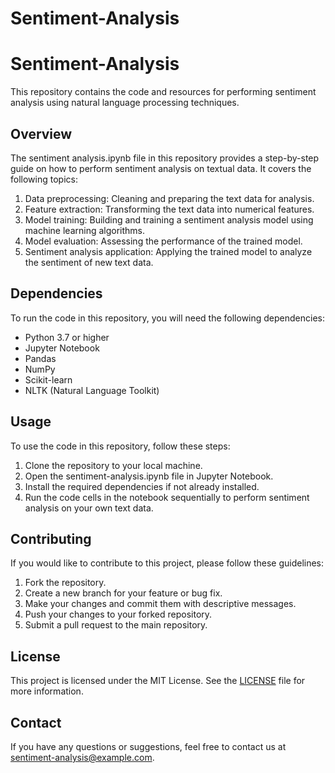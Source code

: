 # Sentiment-Analysis
# Sentiment-Analysis

This repository contains the code and resources for performing sentiment analysis using natural language processing techniques.

## Overview
The sentiment analysis.ipynb file in this repository provides a step-by-step guide on how to perform sentiment analysis on textual data. It covers the following topics:

1. Data preprocessing: Cleaning and preparing the text data for analysis.
2. Feature extraction: Transforming the text data into numerical features.
3. Model training: Building and training a sentiment analysis model using machine learning algorithms.
4. Model evaluation: Assessing the performance of the trained model.
5. Sentiment analysis application: Applying the trained model to analyze the sentiment of new text data.

## Dependencies
To run the code in this repository, you will need the following dependencies:

- Python 3.7 or higher
- Jupyter Notebook
- Pandas
- NumPy
- Scikit-learn
- NLTK (Natural Language Toolkit)

## Usage
To use the code in this repository, follow these steps:

1. Clone the repository to your local machine.
2. Open the sentiment-analysis.ipynb file in Jupyter Notebook.
3. Install the required dependencies if not already installed.
4. Run the code cells in the notebook sequentially to perform sentiment analysis on your own text data.

## Contributing
If you would like to contribute to this project, please follow these guidelines:

1. Fork the repository.
2. Create a new branch for your feature or bug fix.
3. Make your changes and commit them with descriptive messages.
4. Push your changes to your forked repository.
5. Submit a pull request to the main repository.

## License
This project is licensed under the MIT License. See the [LICENSE](LICENSE) file for more information.

## Contact
If you have any questions or suggestions, feel free to contact us at sentiment-analysis@example.com.
